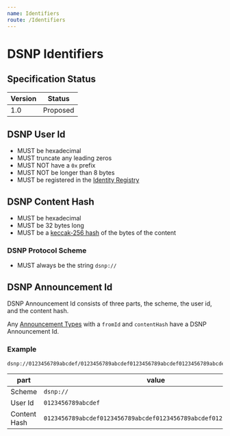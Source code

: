 ```yaml
---
name: Identifiers
route: /Identifiers
---
```


# DSNP Identifiers

## Specification Status

| Version | Status   |
| ------  | -------- |
| 1.0     | Proposed |

## DSNP User Id

- MUST be hexadecimal
- MUST truncate any leading zeros
- MUST NOT have a `0x` prefix
- MUST NOT be longer than 8 bytes
- MUST be registered in the [Identity Registry](/Identity/Registry)

## DSNP Content Hash

- MUST be hexadecimal
- MUST be 32 bytes long
- MUST be a [keccak-256 hash](https://keccak.team/files/Keccak-submission-3.pdf) of the bytes of the content

### DSNP Protocol Scheme

- MUST always be the string `dsnp://`

## DSNP Announcement Id

DSNP Announcement Id consists of three parts, the scheme, the user id, and the content hash.

Any [Announcement Types](/Announcements/Overview#announcement-types) with a `fromId` and `contentHash` have a DSNP Announcement Id.

### Example
```
dsnp://0123456789abcdef/0123456789abcdef0123456789abcdef0123456789abcdef0123456789abcdef
```

| part | value |
| ---- |------ |
| Scheme | `dsnp://` |
| User Id | `0123456789abcdef` |
| Content Hash | `0123456789abcdef0123456789abcdef0123456789abcdef0123456789abcdef` |
